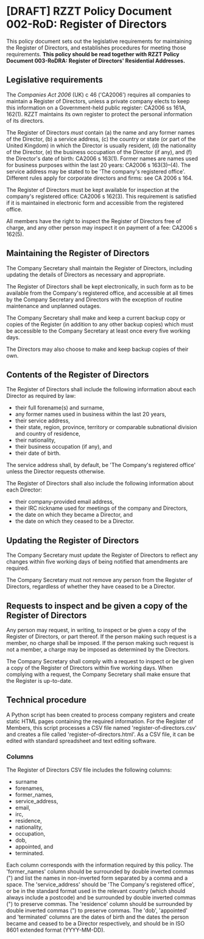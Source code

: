 # [DRAFT] RZZT Policy Document 002-RoD: Register of Directors

This policy document sets out the legislative requirements for maintaining the Register of Directors, and establishes procedures for meeting those requirements. **This policy should be read together with RZZT Policy Document 003-RoDRA: Register of Directors' Residential Addresses.**

## Legislative requirements

The _Companies Act 2006_ (UK) c 46 ('CA2006') requires all companies to maintain a Register of Directors, unless a private company elects to keep this information on a Government-held public register: CA2006 ss 161A, 162(1). RZZT maintains its own register to protect the personal information of its directors.

The Register of Directors _must_ contain (a) the name and any former names of the Director, (b) a service address, (c) the country or state (or part of the United Kingdom) in which the Director is usually resident, (d) the nationality of the Director, (e) the business occupation of the Director (if any), and (f) the Director's date of birth: CA2006 s 163(1). Former names are names used for business purposes within the last 20 years: CA2006 s 163(3)–(4). The service address may be stated to be 'The company's registered office'. Different rules apply for corporate directors and firms: see CA 2006 s 164.

The Register of Directors must be kept available for inspection at the company's registered office: CA2006 s 162(3). This requirement is satisfied if it is maintained in electronic form and accessible from the registered office.

All members have the right to inspect the Register of Directors free of charge, and any other person may inspect it on payment of a fee: CA2006 s 162(5).

## Maintaining the Register of Directors

The Company Secretary shall maintain the Register of Directors, including updating the details of Directors as necessary and appropriate.

The Register of Directors shall be kept electronically, in such form as to be available from the Company's registered office, and accessible at all times by the Company Secretary and Directors with the exception of routine maintenance and unplanned outages.

The Company Secretary shall make and keep a current backup copy or copies of the Register (in addition to any other backup copies) which must be accessible to the Company Secretary at least once every five working days.

The Directors may also choose to make and keep backup copies of their own.

## Contents of the Register of Directors

The Register of Directors shall include the following information about each Director as required by law:

- their full forename(s) and surname,
- any former names used in business within the last 20 years,
- their service address,
- their state, region, province, territory or comparable subnational division and country of residence,
- their nationality,
- their business occupation (if any), and
- their date of birth.

The service address shall, by default, be 'The Company's registered office' unless the Director requests otherwise.

The Register of Directors shall also include the following information about each Director:

- their company-provided email address,
- their IRC nickname used for meetings of the company and Directors,
- the date on which they became a Director, and
- the date on which they ceased to be a Director.

## Updating the Register of Directors

The Company Secretary must update the Register of Directors to reflect any changes within five working days of being notified that amendments are required.

The Company Secretary must not remove any person from the Register of Directors, regardless of whether they have ceased to be a Director.

## Requests to inspect and be given a copy of the Register of Directors

Any person may request, in writing, to inspect or be given a copy of the Register of Directors, or part thereof. If the person making such request is a member, no charge shall be imposed. If the person making such request is not a member, a charge may be imposed as determined by the Directors.

The Company Secretary shall comply with a request to inspect or be given a copy of the Register of Directors within five working days. When complying with a request, the Company Secretary shall make ensure that the Register is up-to-date.

## Technical procedure

A Python script has been created to process company registers and create static HTML pages containing the required information. For the Register of Members, this script processes a CSV file named 'register-of-directors.csv' and creates a file called 'register-of-directors.html'. As a CSV file, it can be edited with standard spreadsheet and text editing software.

### Columns

The Register of Directors CSV file includes the following columns:

- surname
- forenames,
- former_names,
- service_address,
- email,
- irc,
- residence,
- nationality,
- occupation,
- dob,
- appointed, and
- terminated.

Each column corresponds with the information required by this policy. The 'former_names' column should be surrounded by double inverted commas (") and list the names in non-inverted form separated by a comma and a space. The 'service_address' should be 'The Company's registered office', or be in the standard format used in the relevant country (which should always include a postcode) and be surrounded by double inverted commas (") to preserve commas. The 'residence' column should be surrounded by double inverted commas (") to preserve commas. The 'dob', 'appointed' and 'terminated' columns are the dates of birth and the dates the person became and ceased to be a Director respectively, and should be in ISO 8601 extended format (YYYY-MM-DD).
